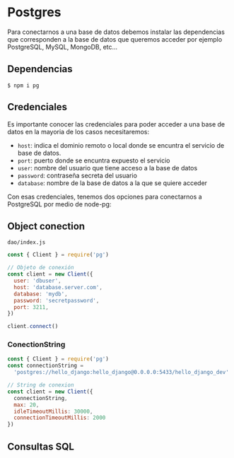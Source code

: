 # Postgres

Para conectarnos a una base de datos debemos instalar las dependencias que corresponden a la base de datos que queremos acceder por ejemplo PostgreSQL, MySQL, MongoDB, etc...

## Dependencias

    $ npm i pg

## Credenciales

Es importante conocer las credenciales para poder acceder a una base de datos en la mayoria de los casos necesitaremos:

- `host`: indica el dominio remoto o local donde se encuntra el servicio de base de datos.
- `port`: puerto donde se encuntra expuesto el servicio
- `user`: nombre del usuario que tiene acceso a la base de datos
- `password`: contraseña secreta del usuario
- `database`: nombre de la base de datos a la que se quiere acceder

Con esas credenciales, tenemos dos opciones para conectarnos a PostgreSQL por medio de node-pg:

## Object conection

`dao/index.js`
```js
const { Client } = require('pg')

// Objeto de conexión
const client = new Client({
  user: 'dbuser',
  host: 'database.server.com',
  database: 'mydb',
  password: 'secretpassword',
  port: 3211,
})

client.connect()
```

### ConectionString

```js
const { Client } = require('pg')
const connectionString =
  'postgres://hello_django:hello_django@0.0.0.0:5433/hello_django_dev'

// String de conexion
const client = new Client({
  connectionString,
  max: 20,
  idleTimeoutMillis: 30000,
  connectionTimeoutMillis: 2000
})

```

## Consultas SQL
